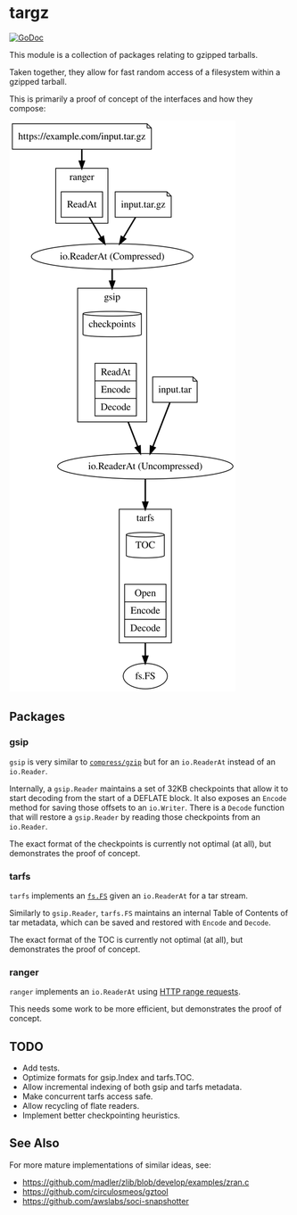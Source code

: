 # targz

[![GoDoc](https://godoc.org/github.com/jonjohnsonjr/targz?status.svg)](https://pkg.go.dev/github.com/jonjohnsonjr/targz)

This module is a collection of packages relating to gzipped tarballs.

Taken together, they allow for fast random access of a filesystem within a gzipped tarball.

This is primarily a proof of concept of the interfaces and how they compose:

<img src="./doc/viz.svg">

## Packages

### gsip

`gsip` is very similar to [`compress/gzip`](https://pkg.go.dev/compress/gzip) but for an `io.ReaderAt` instead of an `io.Reader`.

Internally, a `gsip.Reader` maintains a set of 32KB checkpoints that allow it to start decoding from the start of a DEFLATE block.
It also exposes an `Encode` method for saving those offsets to an `io.Writer`.
There is a `Decode` function that will restore a `gsip.Reader` by reading those checkpoints from an `io.Reader`.

The exact format of the checkpoints is currently not optimal (at all), but demonstrates the proof of concept.

### tarfs

`tarfs` implements an [`fs.FS`](https://pkg.go.dev/io/fs#FS) given an `io.ReaderAt` for a tar stream.

Similarly to `gsip.Reader`, `tarfs.FS` maintains an internal Table of Contents of tar metadata, which can be saved and restored with `Encode` and `Decode`.

The exact format of the TOC is currently not optimal (at all), but demonstrates the proof of concept.

### ranger

`ranger` implements an `io.ReaderAt` using [HTTP range requests](https://developer.mozilla.org/en-US/docs/Web/HTTP/Range_requests).

This needs some work to be more efficient, but demonstrates the proof of concept.

## TODO

* Add tests.
* Optimize formats for gsip.Index and tarfs.TOC.
* Allow incremental indexing of both gsip and tarfs metadata.
* Make concurrent tarfs access safe.
* Allow recycling of flate readers.
* Implement better checkpointing heuristics.

## See Also

For more mature implementations of similar ideas, see:

* https://github.com/madler/zlib/blob/develop/examples/zran.c
* https://github.com/circulosmeos/gztool
* https://github.com/awslabs/soci-snapshotter
